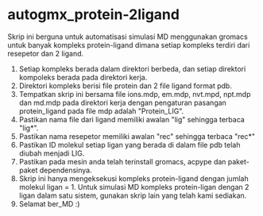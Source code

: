 # autogmx_protein-2ligand
Skrip ini berguna untuk automatisasi simulasi MD menggunakan gromacs untuk banyak kompleks protein-ligand dimana setiap kompleks terdiri dari resepetor dan 2 ligand. 

1. Setiap kompleks berada dalam direktori berbeda, dan setiap direktori kompoleks berada pada direktori kerja.
2. Direktori kompleks berisi file protein dan 2 file ligand format pdb.
3. Tempatkan skrip ini bersama file ions.mdp, em.mdp, nvt.mpd, npt.mdp dan md.mdp pada direktori kerja dengan pengaturan pasangan protein_ligand pada file mdp adalah "Protein_LIG".
4. Pastikan nama file dari ligand memiliki awalan "lig" sehingga terbaca "lig*".
5. Pastikan nama resepetor memiliki awalan "rec" sehingga terbaca "rec*"
6. Pastikan ID molekul setiap ligan yang berada di dalam file pdb telah diubah menjadi LIG.
7. Pastikan pada mesin anda telah terinstall gromacs, acpype dan paket-paket dependensinya.
8. Skrip ini hanya mengeksekusi kompleks protein-ligand dengan jumlah molekul ligan = 1. Untuk simulasi MD kompleks protein-ligan dengan 2 ligan dalam satu sistem, gunakan skrip lain yang telah kami sediakan.
9. Selamat ber_MD :)
